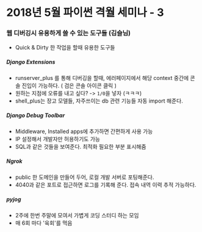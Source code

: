 
# 2018년 5월 파이썬 격월 세미나 - 3

### 웹 디버깅시 유용하게 쓸 수 있는 도구들 (김슬님)
- Quick & Dirty 한 작업을 할때 유용한 도구들

##### Django Extensions
- runserver_plus 를 통해 디버깅을 할때, 에러페이지에서 해당 context 중간에 콘솔 진입이 가능하다. ( 검은 콘솔 아이콘 클릭 )
- 원하는 지점에 오류를 내고 싶다? -> `1/0`을 넣자 (ㅋㅋㅋ)
- shell_plus는 장고 모델들, 자주쓰이는 db 관련 기능들 자동 import 해준다.

##### Django Debug Toolbar
- Middleware, Installed apps에 추가하면 간편하게 사용 가능
- IP 설정해서 개발자만 허용하기도 가능
- SQL과 같은 것들을 보여준다. 최적화 필요한 부분 표시해줌

##### Ngrok
- public 한 도메인을 만들어 두어, 로컬 개발 서버로 포팅해준다.
- 4040과 같은 포트로 접근하면 로그를 기록해 준다. 접속 내역 이력 추적 가능하다.

##### pyjog
- 2주에 한번 주말에 모여서 가볍게 코딩 스터디 하는 모임
- 매 6회 마다 '육회'를 먹음
